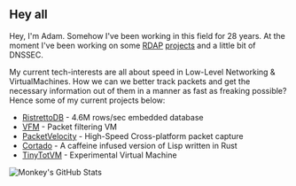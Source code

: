 ## Hey all

Hey, I'm Adam. Somehow I've been working in this field for 28 years.
At the moment I've been working on some [RDAP](https://github.com/icann/icann-rdap/) [projects](https://github.com/icann/rdap-conformance-tool) and a little bit of DNSSEC.


My current tech-interests are all about speed in Low-Level Networking & VirtualMachines. How we can we better track packets and get the necessary information out of them in a manner as fast as freaking possible? Hence some of my current projects below:

  - [RistrettoDB](https://github.com/MonkeyIsNull/RistrettoDB) - 4.6M rows/sec embedded database
  - [VFM](https://github.com/MonkeyIsNull/velocity-filter-machine) - Packet filtering VM
  - [PacketVelocity](https://github.com/MonkeyIsNull/PacketVelocity) - High-Speed Cross-platform packet capture
  - [Cortado](https://github.com/MonkeyIsNull/cortado) - A caffeine infused version of Lisp written in Rust
  - [TinyTotVM](https://github.com/MonkeyIsNull/TinyTotVM) - Experimental Virtual Machine

  ![Monkey's GitHub Stats](https://github-readme-stats.vercel.app/api?username=MonkeyIsNull&show_icons=true&theme=dark)


